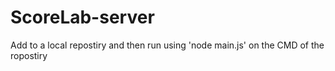 # ScoreLab-server

Add to a local repostiry and then run using 'node main.js' on the CMD of the ropostiry
